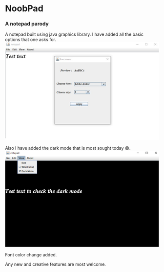 # NoobPad
### A notepad parody

A notepad built using java graphics library. I have added all the basic options that one asks for. <br>
![](https://github.com/Tangent007/GUI-Projects-in-JAVA/blob/master/NoobPad/Images/1.png)

Also I have added the dark mode that is most sought today 😄.<br>
![](https://github.com/Tangent007/GUI-Projects-in-JAVA/blob/master/NoobPad/Images/2.png)

Font color change added.

Any new and creative features are most welcome.
